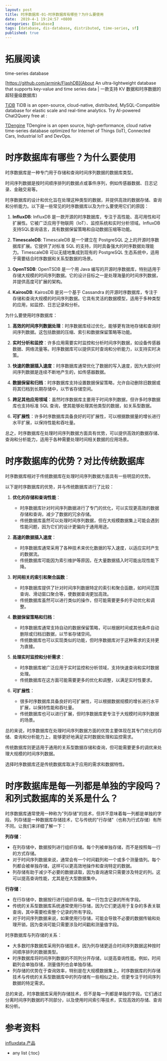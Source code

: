 ```yaml
---
layout: post
title: 时序数据库-01-时序数据库有哪些？为什么要使用
date:  2019-4-1 19:24:57 +0800
categories: [Database]
tags: [database, dis-database, distributed, time-series, sf]
published: true
---
```


# 拓展阅读

time-series database 

[https://github.com/armink/FlashDB](About
An ultra-lightweight database that supports key-value and time series data | 一款支持 KV 数据和时序数据的超轻量级数据库)

[TiDB](https://github.com/pingcap/tidb) TiDB is an open-source, cloud-native, distributed, MySQL-Compatible database for elastic scale and real-time analytics. Try AI-powered Chat2Query free at :

[TDengine](https://github.com/taosdata/TDengine) TDengine is an open source, high-performance, cloud native time-series database optimized for Internet of Things (IoT), Connected Cars, Industrial IoT and DevOps.

# 时序数据库有哪些？为什么要使用

时序数据库是一种专门用于存储和查询时间序列数据的数据库类型。

时间序列数据是按时间顺序排列的数据点或事件序列，例如传感器数据、日志记录、金融交易等。

时序数据库的设计和优化旨在处理这种类型的数据，并提供高效的数据存储、查询和分析能力。以下是一些常见的时序数据库以及为什么要使用它们的原因：

1. **InfluxDB**: InfluxDB 是一款开源的时序数据库，专注于高性能、高可用性和可扩展性。它被广泛应用于物联网（IoT）、监控系统和实时分析领域。InfluxDB 支持SQL查询语言，具有数据保留策略和自动数据压缩等功能。

2. **TimescaleDB**: TimescaleDB 是一个建立在 PostgreSQL 之上的开源时序数据库扩展。它提供了对标准 SQL 的支持，同时具备强大的时序数据处理能力。TimescaleDB 可以无缝地集成到现有的 PostgreSQL 生态系统中，适用于需要结合时序数据和关系型数据的场景。

3. **OpenTSDB**: OpenTSDB 是一个用 Java 编写的开源时序数据库，特别适用于存储大规模的时间序列数据。它的设计目标之一是处理海量的时间序列数据，并提供高度可扩展的架构。

4. **KairosDB**: KairosDB 是另一个基于 Cassandra 的开源时序数据库，专注于存储和查询大规模的时间序列数据。它具有灵活的数据模型，适用于多种类型的应用，如监控、日志记录和分析。

为什么要使用时序数据库：

1. **高效的时间序列数据处理**：时序数据库经过优化，能够更有效地存储和查询时间序列数据。这包括数据的压缩、索引和数据保留策略等功能。

2. **实时分析和监控**：许多应用需要实时监控和分析时间序列数据，如设备传感器数据、网络流量等。时序数据库可以提供实时查询和分析能力，以支持实时决策。

3. **快速的数据插入速度**：时序数据库通常优化了数据的写入速度，因为大部分时间序列数据是连续不断地产生的，如传感器数据。

4. **数据保留和归档**：时序数据库支持设置数据保留策略，允许自动删除旧数据或将其归档到长期存储中，以节省存储空间。

5. **跨足其他应用领域**：虽然时序数据库主要用于时间序列数据，但许多时序数据库也支持标准 SQL 查询，使其能够处理其他类型的数据，如关系型数据。

6. **可扩展性**：许多时序数据库具备良好的可扩展性，可以根据数据量的增长进行水平扩展，以保持性能和吞吐量。

总之，时序数据库在处理时间序列数据方面具有优势，可以提供高效的数据存储、查询和分析能力，适用于各种需要处理时间相关数据的应用场景。

# 时序数据库的优势？对比传统数据库

时序数据库相对于传统数据库在处理时间序列数据方面具有一些明显的优势。

以下是时序数据库的优势，并与传统数据库进行了比较：

1. **优化的存储和查询性能**：
   - 时序数据库针对时间序列数据进行了专门的优化，可以实现更高效的数据存储和查询，减少了数据的冗余存储。
   - 传统数据库虽然可以处理时间序列数据，但在大规模数据集上可能会遇到性能问题，因为它们的设计更偏向于通用用途。

2. **高速的数据插入速度**：
   - 时序数据库通常采用了各种技术来优化数据的写入速度，以适应实时产生的数据流。
   - 传统数据库可能因为索引维护等原因，在大量数据插入时可能出现性能下降。

3. **时间相关的索引和聚合函数**：
   - 时序数据库提供了针对时间序列数据特定的索引和聚合函数，如时间范围查询、滑动窗口聚合等，使数据查询更加高效。
   - 传统数据库虽然可以进行类似的操作，但可能需要更多的手动优化和调整。

4. **数据保留策略和归档**：
   - 时序数据库通常支持自动的数据保留策略，可以根据时间或其他条件自动删除或归档旧数据，以节省存储空间。
   - 传统数据库也可以实现类似的功能，但时序数据库对于这种需求的支持更为直接。

5. **处理实时监控和分析需求**：
   - 时序数据库被广泛应用于实时监控和分析领域，支持快速查询和实时数据处理。
   - 传统数据库在这方面可能需要更多的优化和调整，以满足实时性要求。

6. **可扩展性**：
   - 很多时序数据库具备良好的可扩展性，可以根据数据规模的增长进行水平扩展，以保持性能和吞吐量。
   - 传统数据库也可以进行扩展，但时序数据库更专注于大规模时间序列数据的场景。

总的来说，时序数据库在处理时间序列数据方面的优势主要体现在其专门优化的存储、查询和分析能力上，能够更好地满足实时数据处理和监控需求。

传统数据库则更适用于通用的关系型数据存储和查询，但可能需要更多的调优来处理大规模的时间序列数据。

选择时序数据库还是传统数据库取决于应用的需求和数据特性。

# 时序数据库是每一列都是单独的字段吗？和列式数据库的关系是什么？

时序数据库通常使用一种称为"列存储"的技术，但并不意味着每一列都是单独的字段。列存储是一种数据库存储技术，它与传统的"行存储"（也称为行式存储）有所不同。让我们来详细了解一下：

**列存储**：
- 在列存储中，数据按列进行组织存储。每个列被单独存储，而不是按照每一行的方式存储。
- 对于时间序列数据来说，通常会有一个时间戳列和一个或多个测量值列。每个列都会被单独存储，这样可以更高效地操作和查询特定的数据。
- 列存储有助于减少不必要的数据读取，因为查询通常只需要涉及特定的列。这可以提高查询性能，尤其是在大型数据集中。

**行存储**：
- 在行存储中，数据按行进行组织存储。每一行包含记录的所有字段。
- 传统的关系型数据库系统通常使用行存储，因为它们更适用于复杂的多表关联查询，其中需要检索整个记录的所有字段。
- 对于时间序列数据来说，如果使用行存储，可能会导致不必要的数据传输和处理开销，因为查询可能只需要涉及时间戳和测量值字段。

时序数据库与列存储的关系：
- 大多数时序数据库采用列存储技术，因为列存储更适合时间序列数据这种按时间顺序排列的数据类型。
- 时序数据库将时间序列数据的不同列分开存储，以提高查询性能。例如，时间戳列会单独存储，测量值列也会单独存储。
- 列存储的优势在于查询效率，特别是在大规模数据集上。时序数据库的列存储技术与传统的关系型数据库中的列存储有一些相似之处，但更专注于时间序列数据的特定需求。

总的来说，时序数据库采用列存储技术，但不是每一列都是单独的字段。它们通过分离时间序列数据的不同部分，以及使用时间索引等技术，实现高效的存储、查询和分析。

# 参考资料

[influxdata 产品](https://www.influxdata.com/products/)

* any list
{:toc}